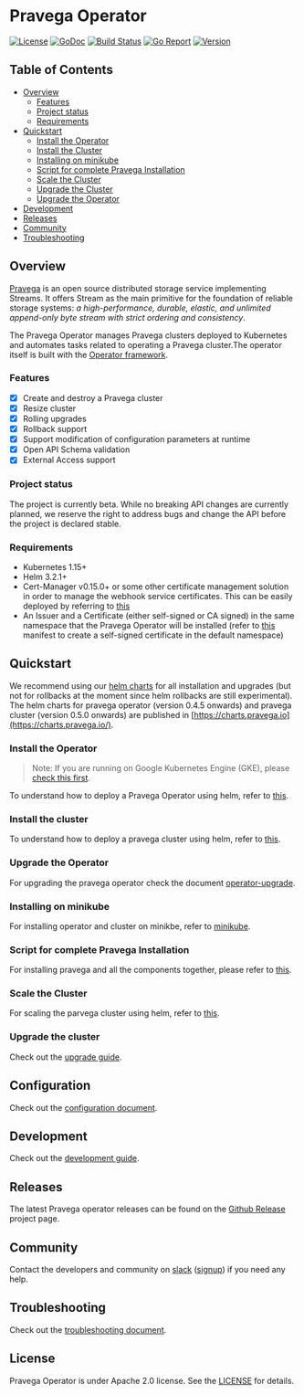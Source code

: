 # Pravega Operator

 [![License](https://img.shields.io/badge/License-Apache%202.0-blue.svg)](https://opensource.org/licenses/Apache-2.0) [![GoDoc](https://godoc.org/github.com/pravega/pravega-operator?status.svg)](https://godoc.org/github.com/pravega/pravega-operator) [![Build Status](https://travis-ci.org/pravega/pravega-operator.svg?branch=master)](https://travis-ci.org/pravega/pravega-operator) [![Go Report](https://goreportcard.com/badge/github.com/pravega/pravega-operator)](https://goreportcard.com/report/github.com/pravega/pravega-operator) [![Version](https://img.shields.io/github/release/pravega/pravega-operator.svg)](https://github.com/pravega/pravega-operator/releases)

## Table of Contents

 * [Overview](#overview)
    * [Features](#features)
    * [Project status](#project-status)
    * [Requirements](#requirements)
 * [Quickstart](#quickstart)
    * [Install the Operator](#install-the-operator)
    * [Install the Cluster](#install-the-cluster)
    * [Installing on minikube](#installing-on-minikube)
    * [Script for complete Pravega Installation](#script-for-complete-pravega-installation)
    * [Scale the Cluster](#scale-the-cluster)
    * [Upgrade the Cluster](#upgrade-the-cluster)
    * [Upgrade the Operator](#upgrade-the-operator)
 * [Development](#development)
 * [Releases](#releases)
 * [Community](#community)
 * [Troubleshooting](#troubleshooting)

## Overview

[Pravega](http://pravega.io) is an open source distributed storage service implementing Streams. It offers Stream as the main primitive for the foundation of reliable storage systems: *a high-performance, durable, elastic, and unlimited append-only byte stream with strict ordering and consistency*.

The Pravega Operator manages Pravega clusters deployed to Kubernetes and automates tasks related to operating a Pravega cluster.The operator itself is built with the [Operator framework](https://github.com/operator-framework/operator-sdk).

### Features

- [x] Create and destroy a Pravega cluster
- [x] Resize cluster
- [x] Rolling upgrades
- [x] Rollback support
- [x] Support modification of configuration parameters at runtime
- [x] Open API Schema validation
- [x] External Access support

### Project status

The project is currently beta. While no breaking API changes are currently planned, we reserve the right to address bugs and change the API before the project is declared stable.

### Requirements

- Kubernetes 1.15+
- Helm 3.2.1+
- Cert-Manager v0.15.0+ or some other certificate management solution in order to manage the webhook service certificates. This can be easily deployed by referring to [this](https://cert-manager.io/docs/installation/kubernetes/)
- An Issuer and a Certificate (either self-signed or CA signed) in the same namespace that the Pravega Operator will be installed (refer to [this](https://github.com/pravega/pravega-operator/blob/master/deploy/certificate.yaml) manifest to create a self-signed certificate in the default namespace)

## Quickstart

We recommend using our [helm charts](charts) for all installation and upgrades (but not for rollbacks at the moment since helm rollbacks are still experimental). The helm charts for pravega operator (version 0.4.5 onwards) and pravega cluster (version 0.5.0 onwards) are published in [https://charts.pravega.io](https://charts.pravega.io/).

### Install the Operator

> Note: If you are running on Google Kubernetes Engine (GKE), please [check this first](doc/development.md#installation-on-google-kubernetes-engine).

To understand how to deploy a Pravega Operator using helm, refer to [this](charts/pravega-operator#deploying-pravega-operator).

### Install the cluster

To understand how to deploy a pravega cluster using helm, refer to [this](charts/pravega#deploying-a-pravega-cluster).

### Upgrade the Operator

For upgrading the pravega operator check the document [operator-upgrade](doc/operator-upgrade.md).

### Installing on minikube

For installing operator and cluster on minikbe, refer to [minikube](doc/minikube_setup.md).

### Script for complete Pravega Installation

For installing pravega and all the components together, please refer to [this](setup/README.md).

### Scale the Cluster

For scaling the parvega cluster using helm, refer to [this](charts/pravega#upgrading-pravega-cluster).

### Upgrade the cluster

Check out the [upgrade guide](doc/upgrade-cluster.md).

## Configuration

Check out the [configuration document](doc/configuration.md).

## Development

Check out the [development guide](doc/development.md).

## Releases  

The latest Pravega operator releases can be found on the [Github Release](https://github.com/pravega/pravega-operator/releases) project page.

## Community

Contact the developers and community on [slack](https://pravega-io.slack.com/) ([signup](https://pravega-slack-invite.herokuapp.com/)) if you need any help.

## Troubleshooting

Check out the [troubleshooting document](doc/troubleshooting.md).

## License
Pravega Operator is under Apache 2.0 license. See the [LICENSE](https://github.com/pravega/pravega-operator/blob/master/LICENSE) for details.
